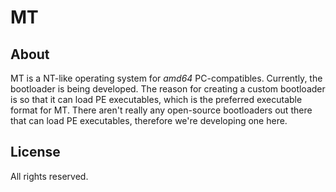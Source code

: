 # MT
## About
MT is a NT-like operating system for *amd64* PC-compatibles.
Currently, the bootloader is being developed. The reason for creating a custom bootloader is so that it can load PE executables, which is the preferred executable format for MT. There aren't really any open-source bootloaders out there that can load PE executables, therefore we're developing one here.
## License
All rights reserved.